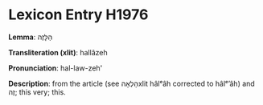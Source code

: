 # Lexicon Entry H1976

**Lemma**: הַלָּזֶה

**Transliteration (xlit)**: hallâzeh

**Pronunciation**: hal-law-zeh'

**Description**:
from the article (see הָלְאָהxlit hâlᵉâh corrected to hâlᵉʼâh) and זֶה; this very; this.
